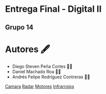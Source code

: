 # Entrega Final - Digital II 
## Grupo 14


# Autores :fountain_pen:
- Diego Steven Peña Cortes :mechanic:
- Daniel Machado Roa :technologist:
- Andrés Felipe Rodríguez Contreras :office_worker:
 
[Camara](w07_entrega-_final-grupo14/Camara.md )
[Radar](w07_entrega-_final-grupo14/Camara.md )
[Motores](w07_entrega-_final-grupo14/Camara.md )
[Infrarrojos](w07_entrega-_final-grupo14/Camara.md )

